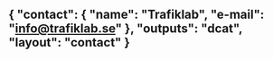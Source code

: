 {
  "contact": {
    "name": "Trafiklab",
    "e-mail": "info@trafiklab.se"
  },
  "outputs": "dcat",
  "layout": "contact"
}
---